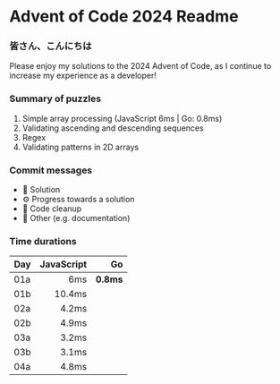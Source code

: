# Advent of Code 2024 Readme

### 皆さん、こんにちは
Please enjoy my solutions to the 2024 Advent of Code, as I continue to increase my experience as a developer!

### Summary of puzzles
1. Simple array processing (JavaScript 6ms | Go: 0.8ms)
2. Validating ascending and descending sequences
3. Regex
4. Validating patterns in 2D arrays

### Commit messages
- 🧩 Solution
- ⚙️ Progress towards a solution
- 🧹 Code cleanup
- 📖 Other (e.g. documentation)

### Time durations

| Day | JavaScript  | Go        |
| --- | ---------:  | --------: |
| 01a | 6ms         | **0.8ms** |
| 01b | 10.4ms      |           |
| 02a | 4.2ms       |           |
| 02b | 4.9ms       |           |
| 03a | 3.2ms       |           |
| 03b | 3.1ms       |           |
| 04a | 4.8ms       |           |